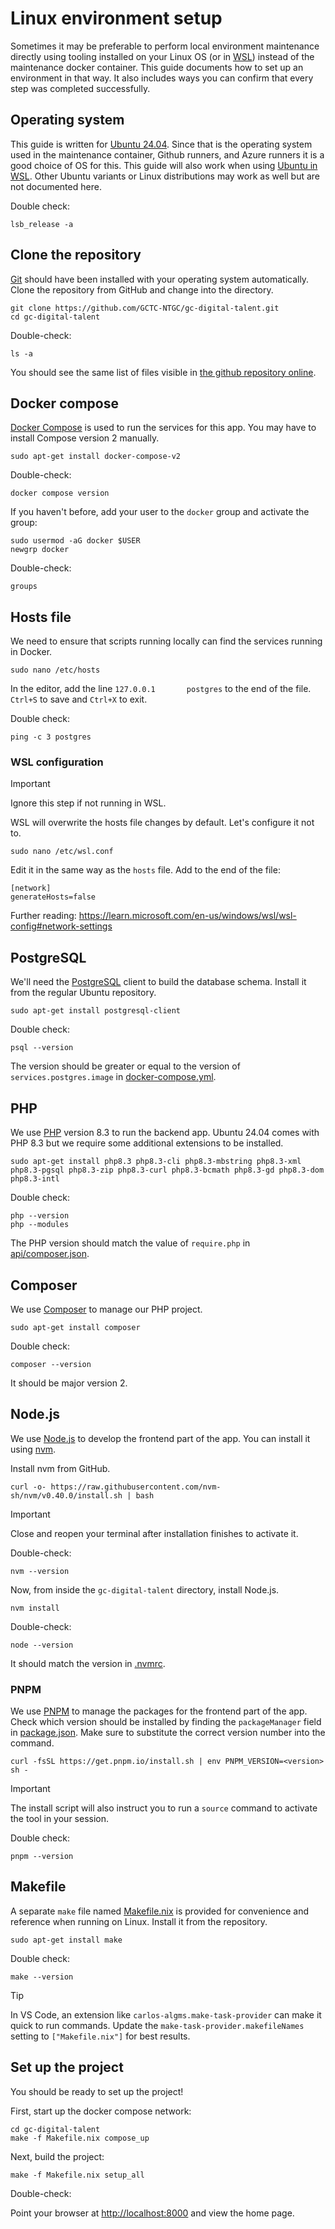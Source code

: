 # Linux environment setup

Sometimes it may be preferable to perform local environment maintenance directly using tooling installed on your Linux OS (or in [WSL](https://learn.microsoft.com/en-us/windows/wsl/about)) instead of the maintenance docker container. This guide documents how to set up an environment in that way. It also includes ways you can confirm that every step was completed successfully.

## Operating system

This guide is written for [Ubuntu 24.04](https://releases.ubuntu.com/noble/). Since that is the operating system used in the maintenance container, Github runners, and Azure runners it is a good choice of OS for this. This guide will also work when using [Ubuntu in WSL](https://canonical-ubuntu-wsl.readthedocs-hosted.com/en/latest/guides/install-ubuntu-wsl2/). Other Ubuntu variants or Linux distributions may work as well but are not documented here.

Double check:

```
lsb_release -a
```

## Clone the repository

[Git](https://git-scm.com/) should have been installed with your operating system automatically. Clone the repository from GitHub and change into the directory.

```
git clone https://github.com/GCTC-NTGC/gc-digital-talent.git
cd gc-digital-talent
```

Double-check:

```
ls -a
```

You should see the same list of files visible in [the github repository online](https://github.com/GCTC-NTGC/gc-digital-talent).

## Docker compose

[Docker Compose](https://docs.docker.com/compose/) is used to run the services for this app. You may have to install Compose version 2 manually.

```
sudo apt-get install docker-compose-v2
```

Double-check:

```
docker compose version
```

If you haven't before, add your user to the `docker` group and activate the group:

```
sudo usermod -aG docker $USER
newgrp docker
```

Double-check:

```
groups
```

## Hosts file

We need to ensure that scripts running locally can find the services running in Docker.

```
sudo nano /etc/hosts
```

In the editor, add the line `127.0.0.1       postgres` to the end of the file. `Ctrl+S` to save and `Ctrl+X` to exit.

Double check:

```
ping -c 3 postgres
```

### WSL configuration

> [!IMPORTANT]
> Ignore this step if not running in WSL.

WSL will overwrite the hosts file changes by default. Let's configure it not to.

```
sudo nano /etc/wsl.conf
```

Edit it in the same way as the `hosts` file. Add to the end of the file:

```
[network]
generateHosts=false
```

Further reading: https://learn.microsoft.com/en-us/windows/wsl/wsl-config#network-settings

## PostgreSQL

We'll need the [PostgreSQL](https://www.postgresql.org/) client to build the database schema. Install it from the regular Ubuntu repository.

```
sudo apt-get install postgresql-client
```

Double check:

```
psql --version
```

The version should be greater or equal to the version of `services.postgres.image` in [docker-compose.yml](https://github.com/GCTC-NTGC/gc-digital-talent/blob/main/docker-compose.yml).

## PHP

We use [PHP](https://www.php.net/) version 8.3 to run the backend app. Ubuntu 24.04 comes with PHP 8.3 but we require some additional extensions to be installed.

```
sudo apt-get install php8.3 php8.3-cli php8.3-mbstring php8.3-xml php8.3-pgsql php8.3-zip php8.3-curl php8.3-bcmath php8.3-gd php8.3-dom php8.3-intl
```

Double check:

```
php --version
php --modules
```

The PHP version should match the value of `require.php` in [api/composer.json](https://github.com/GCTC-NTGC/gc-digital-talent/blob/main/api/composer.json).

## Composer

We use [Composer](https://getcomposer.org/) to manage our PHP project.

```
sudo apt-get install composer
```

Double check:

```
composer --version
```

It should be major version 2.

## Node.js

We use [Node.js](https://nodejs.org/en) to develop the frontend part of the app. You can install it using [nvm](https://github.com/nvm-sh/nvm).

Install nvm from GitHub.

```
curl -o- https://raw.githubusercontent.com/nvm-sh/nvm/v0.40.0/install.sh | bash
```

> [!IMPORTANT]
> Close and reopen your terminal after installation finishes to activate it.

Double-check:

```
nvm --version
```

Now, from inside the `gc-digital-talent` directory, install Node.js.

```
nvm install
```

Double-check:

```
node --version
```

It should match the version in [.nvmrc](https://github.com/GCTC-NTGC/gc-digital-talent/blob/main/.nvmrc).

### PNPM

We use [PNPM](https://pnpm.io/) to manage the packages for the frontend part of the app. Check which version should be installed by finding the `packageManager` field in [package.json](https://github.com/GCTC-NTGC/gc-digital-talent/blob/main/package.json). Make sure to substitute the correct version number into the command.

```
curl -fsSL https://get.pnpm.io/install.sh | env PNPM_VERSION=<version> sh -
```

> [!IMPORTANT]
> The install script will also instruct you to run a `source` command to activate the tool in your session.

Double check:

```
pnpm --version
```

## Makefile

A separate `make` file named [Makefile.nix](https://github.com/GCTC-NTGC/gc-digital-talent/blob/main/Makefile.nix) is provided for convenience and reference when running on Linux. Install it from the repository.

```
sudo apt-get install make
```

Double check:

```
make --version
```

> [!TIP]
> In VS Code, an extension like `carlos-algms.make-task-provider` can make it quick to run commands. Update the `make-task-provider.makefileNames` setting to `["Makefile.nix"]` for best results.

## Set up the project

You should be ready to set up the project!

First, start up the docker compose network:

```
cd gc-digital-talent
make -f Makefile.nix compose_up
```

Next, build the project:

```
make -f Makefile.nix setup_all
```

Double-check:

Point your browser at [http://localhost:8000](http://localhost:8000) and view the home page.
